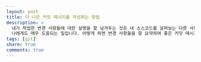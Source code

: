 ```yaml
---
layout: post
title: 더 나은 커밋 메시지를 작성하는 방법
description: >
  내가 작업한 변경 사항들에 대한 설명을 잘 남겨두는 것은 내 소스코드를 살펴보는 다른 사람들 뿐만 아니라 심지어 시간이 흘러 내 소스코드를 다시 살펴보는 미래의
  나에게도 매우 도움되는 일입니다. 어떻게 하면 변경 사항들을 잘 요약하여 좋은 커밋 메시지를 남겨둘 수 있는지 알아봅니다.
tags: [git]
share: true
comments: true
---
```


